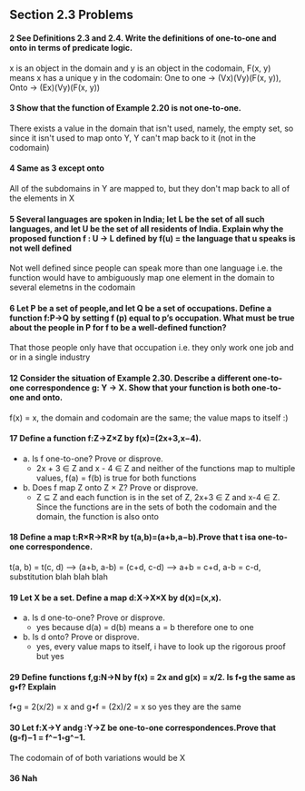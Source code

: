 ## Section 2.3 Problems

#### 2 See Definitions 2.3 and 2.4. Write the definitions of one-to-one and onto in terms of predicate logic.
x is an object in the domain and y is an object in the codomain, F(x, y) means x has a unique y in the codomain: One to one -> (Vx)(Vy)(F(x, y)), Onto -> (Ex)(Vy)(F(x, y))

#### 3 Show that the function of Example 2.20 is not one-to-one.
There exists a value in the domain that isn't used, namely, the empty set, so since it isn't used to map onto Y, Y can't map back to it (not in the codomain)

#### 4 Same as 3 except onto
All of the subdomains in Y are mapped to, but they don't map back to all of the elements in X

#### 5 Several languages are spoken in India; let L be the set of all such languages, and let U be the set of all residents of India. Explain why the proposed function f : U → L defined by f(u) = the language that u speaks is not well defined
Not well defined since people can speak more than one language i.e. the function would have to ambiguously map one element in the domain to several elemetns in the codomain

#### 6 Let P be a set of people,and let Q be a set of occupations. Define a function f:P→Q by setting f (p) equal to p’s occupation. What must be true about the people in P for f to be a well-defined function?
That those people only have that occupation i.e. they only work one job and or in a single industry

#### 12 Consider the situation of Example 2.30. Describe a different one-to-one correspondence g: Y → X. Show that your function is both one-to-one and onto.
f(x) = x, the domain and codomain are the same; the value maps to itself :)

#### 17 Define a function f:Z→Z×Z by f(x)=(2x+3,x−4).
- a. Is f one-to-one? Prove or disprove.
    - 2x + 3 ∈ Z and x - 4 ∈ Z and neither of the functions map to multiple values, f(a) = f(b) is true for both functions
- b. Does f map Z onto Z × Z? Prove or disprove.
    - Z ⊆ Z and each function is in the set of Z, 2x+3 ∈ Z and x-4 ∈ Z. Since the functions are in the sets of both the codomain and the domain, the function is also onto 

#### 18 Define a map t:R×R→R×R by t(a,b)=(a+b,a−b).Prove that t isa one-to-one correspondence.
t(a, b) = t(c, d) --> (a+b, a-b) = (c+d, c-d) --> a+b = c+d, a-b = c-d, substitution blah blah blah

#### 19 Let X be a set. Define a map d:X→X×X by d(x)=(x,x).
- a. Is d one-to-one? Prove or disprove.
    - yes because d(a) = d(b) means a = b therefore one to one
- b. Is d onto? Prove or disprove.
    - yes, every value maps to itself, i have to look up the rigorous proof but yes

#### 29 Define functions f,g:N→N by f(x) = 2x and g(x) = x/2. Is f•g the same as g•f? Explain
f•g = 2(x/2) = x and g•f = (2x)/2 = x so yes they are the same

#### 30 Let f:X→Y andg :Y→Z be one-to-one correspondences.Prove that (g◦f)−1 = f^−1◦g^−1.
The codomain of of both variations would be X

#### 36 Nah
